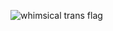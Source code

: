 
![whimsical trans flag](https://github.com/user-attachments/assets/1ba75029-937d-4c87-a1ab-e209e2b766f2)


